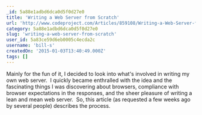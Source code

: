 ```yaml
---
_id: 5a88e1adbd6dca0d5f0d27e0
title: 'Writing a Web Server from Scratch'
url: 'http://www.codeproject.com/Articles/859108/Writing-a-Web-Server-from-Scratch'
category: 5a88e1adbd6dca0d5f0d27e0
slug: 'writing-a-web-server-from-scratch'
user_id: 5a83ce59d6eb0005c4ecda2c
username: 'bill-s'
createdOn: '2015-01-03T13:40:49.000Z'
tags: []
---
```


Mainly for the fun of it, I decided to look into what's involved in writing my own web server.  I quickly became enthralled with the idea and the fascinating things I was discovering about browsers, compliance with browser expectations in the responses, and the sheer pleasure of writing a lean and mean web server.  So, this article (as requested a few weeks ago by several people) describes the process.
